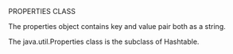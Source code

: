 PROPERTIES CLASS 

The properties object contains key and value pair both as a string.

The java.util.Properties class is the subclass of Hashtable.
